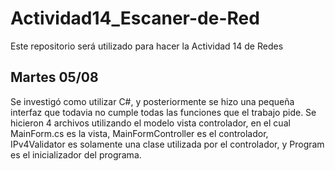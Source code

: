 # Actividad14_Escaner-de-Red
Este repositorio será utilizado para hacer la Actividad 14 de Redes
## Martes 05/08
Se investigó como utilizar C#, y posteriormente se hizo una pequeña interfaz que todavia no cumple todas las funciones que el trabajo pide.
Se hicieron 4 archivos utilizando el modelo vista controlador, en el cual MainForm.cs es la vista, MainFormController es el controlador, IPv4Validator es solamente una clase utilizada por el controlador, y Program es el inicializador del programa.